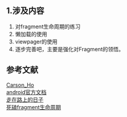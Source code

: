 ## 1.涉及内容
1. 对fragment生命周期的练习 
2. 懒加载的使用 
3. viewpager的使用 
4. 逐步完善吧，主要是强化对Fragment的领悟。
## 参考文献
[Carson_Ho](https://blog.csdn.net/carson_ho/article/details/51588609 )  
[android官方文档](https://developer.android.google.cn/reference/android/app/FragmentTransaction)   
[走在路上的日子](https://www.jianshu.com/p/d38e9f7c7c26)   
[死磕fragment生命周期](https://blog.csdn.net/MeloDev/article/details/53406019#comments)
